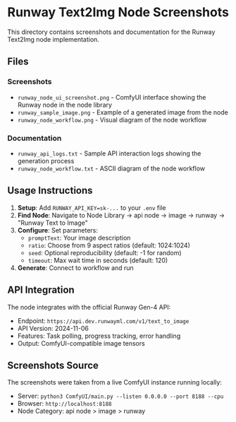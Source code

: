 # Runway Text2Img Node Screenshots

This directory contains screenshots and documentation for the Runway Text2Img node implementation.

## Files

### Screenshots
- `runway_node_ui_screenshot.png` - ComfyUI interface showing the Runway node in the node library
- `runway_sample_image.png` - Example of a generated image from the node
- `runway_node_workflow.png` - Visual diagram of the node workflow

### Documentation
- `runway_api_logs.txt` - Sample API interaction logs showing the generation process
- `runway_node_workflow.txt` - ASCII diagram of the node workflow

## Usage Instructions

1. **Setup**: Add `RUNWAY_API_KEY=sk-...` to your `.env` file
2. **Find Node**: Navigate to Node Library → api node → image → runway → "Runway Text to Image"
3. **Configure**: Set parameters:
   - `promptText`: Your image description
   - `ratio`: Choose from 9 aspect ratios (default: 1024:1024)
   - `seed`: Optional reproducibility (default: -1 for random)
   - `timeout`: Max wait time in seconds (default: 120)
4. **Generate**: Connect to workflow and run

## API Integration

The node integrates with the official Runway Gen-4 API:
- Endpoint: `https://api.dev.runwayml.com/v1/text_to_image`
- API Version: 2024-11-06
- Features: Task polling, progress tracking, error handling
- Output: ComfyUI-compatible image tensors

## Screenshots Source

The screenshots were taken from a live ComfyUI instance running locally:
- Server: `python3 ComfyUI/main.py --listen 0.0.0.0 --port 8188 --cpu`
- Browser: `http://localhost:8188`
- Node Category: api node > image > runway